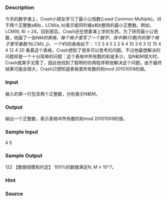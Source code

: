 
### Description
今天的数学课上，Crash小朋友学习了最小公倍数(Least Common Multiple)。对于两个正整数a和b，LCM(a, b)表示能同时被a和b整除的最小正整数。例如，LCM(6, 8) = 24。回到家后，Crash还在想着课上学的东西，为了研究最小公倍数，他画了一张N*M的表格。每个格子里写了一个数字，其中第i行第j列的那个格子里写着数为LCM(i, j)。一个4*5的表格如下： 1 2 3 4 5 2 2 6 4 10 3 6 3 12 15 4 4 12 4 20 看着这个表格，Crash想到了很多可以思考的问题。不过他最想解决的问题却是一个十分简单的问题：这个表格中所有数的和是多少。当N和M很大时，Crash就束手无策了，因此他找到了聪明的你用程序帮他解决这个问题。由于最终结果可能会很大，Crash只想知道表格里所有数的和mod 20101009的值。
### Input
输入的第一行包含两个正整数，分别表示N和M。
### Output
输出一个正整数，表示表格中所有数的和mod 20101009的值。
### Sample Input
4 5

### Sample Output
122
【数据规模和约定】
100%的数据满足N, M ≤ 10^7。

### Hint

### Source
